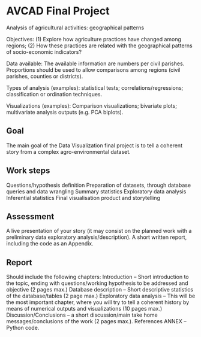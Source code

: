 # AVCAD Final Project

Analysis of agricultural activities: geographical patterns 

Objectives: (1) Explore how agriculture practices have changed among regions; (2) How these practices are related with the geographical patterns of socio-economic indicators?

Data available: The available information are numbers per civil parishes. Proportions should be used to allow comparisons among regions (civil parishes, counties or districts).

Types of analysis (examples): statistical tests; correlations/regressions; classification or ordination techniques.

Visualizations (examples): Comparison visualizations; bivariate plots; multivariate analysis outputs (e.g. PCA biplots).


## Goal
The main goal of the Data Visualization final project is to tell a coherent story from a complex agro-environmental dataset. 

## Work steps
Questions/hypothesis definition
Preparation of datasets, through database queries and data wrangling
Summary statistics
Exploratory data analysis
Inferential statistics 
Final visualisation product and storytelling

## Assessment
A live presentation of your story (it may consist on the planned work with a preliminary data exploratory analysis/description).
A short written report, including the code as an Appendix.

## Report
Should include the following chapters:
Introduction – Short introduction to the topic, ending with questions/working hypothesis to be addressed and objective (2 pages max.)
Database description – Short descriptive statistics of the database/tables (2 page max.)
Exploratory data analysis – This will be the most important chapter, where you will try to tell a coherent history by means of numerical outputs and visualizations (10 pages max.)
Discussion/Conclusions – a short discussion/main take home messages/conclusions of the work (2 pages max.).
References
ANNEX – Python code.
